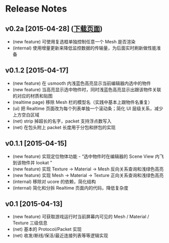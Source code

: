 
# Release Notes

## v0.2a [2015-04-28]  ([下载页面](https://github.com/SeaSunOpenSource/usmooth/releases/tag/0.2a))

- (new feature) 可使用复选框单独控制任意一个 Mesh 是否渲染
- (internal) 使用增量更新来降低监控数据的传输量，为后面实时刷新做性能准备

## v0.1.2 [2015-04-17] 

- (new feature) 在 usmooth 内浅蓝色高亮显示当前编辑器内选中的物件
- (new feature) 当高亮显示选中物件时，同时浅蓝色高亮显示出跟该物件关联的对应的材质和贴图 
- (realtime page) 移除 Mesh 栏的模型名（实践中基本上跟物件名重复）
- (ui) 把 Realtime 页面改为每个列表单独一个滚动条；简化 UI 层级关系，减少上方空白区域
- (net) strip 掉超长的名字，packet 支持浮点数写入
- (net) 在包头附上 packet 长度用于分包和拼包的实现

## v0.1.1 [2015-04-15] 

- (new feature) 实现定位物体功能 - “选中物件时在编辑器的 Scene View 内飞到该物件并 lookat ”
- (new feature) 实现 Texture -> Material -> Mesh 反向关系查询和浅绿色高亮 
- (new feature) 实现 Mesh -> Material -> Texture 正向关系查询和浅绿色高亮
- (internal) 移除对 ucore 的依赖，简化结构
- (internal) 简化和分拆 Realtime 页面内的代码，降低复杂度

## v0.1 [2015-04-13] 

- (new feature) 可获取游戏运行时当前屏幕内可见的 Mesh / Material / Texture 三级信息
- (net) 基本的 Protocol/Packet 实现
- (net) 收发/断线/保活/最近连接列表等等逻辑实现








